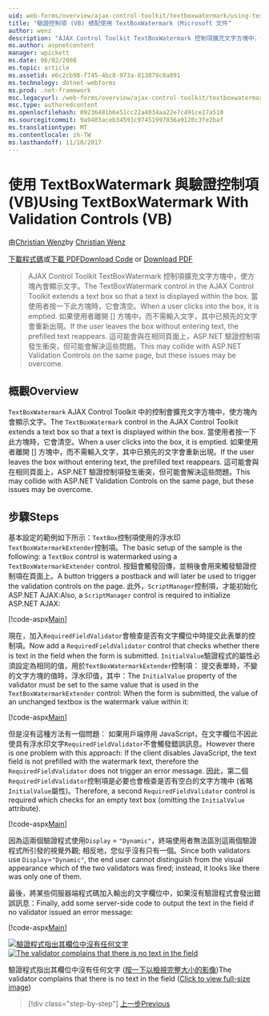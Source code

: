 ```yaml
---
uid: web-forms/overview/ajax-control-toolkit/textboxwatermark/using-textboxwatermark-with-validation-controls-vb
title: "驗證控制項 (VB) 搭配使用 TextBoxWatermark |Microsoft 文件"
author: wenz
description: "AJAX Control Toolkit TextBoxWatermark 控制項擴充文字方塊中，使方塊內會顯示文字。 當使用者按一下 [到] 方塊，它我..."
ms.author: aspnetcontent
manager: wpickett
ms.date: 06/02/2008
ms.topic: article
ms.assetid: e6c2cb98-f745-4bc8-973a-813879c8a891
ms.technology: dotnet-webforms
ms.prod: .net-framework
msc.legacyurl: /web-forms/overview/ajax-control-toolkit/textboxwatermark/using-textboxwatermark-with-validation-controls-vb
msc.type: authoredcontent
ms.openlocfilehash: 09236481b6e51cc22a4034aa22e7c491ce27a510
ms.sourcegitcommit: 9a9483aceb34591c97451997036a9120c3fe2baf
ms.translationtype: MT
ms.contentlocale: zh-TW
ms.lasthandoff: 11/10/2017
---
```

<a name="using-textboxwatermark-with-validation-controls-vb"></a><span data-ttu-id="803cc-104">使用 TextBoxWatermark 與驗證控制項 (VB)</span><span class="sxs-lookup"><span data-stu-id="803cc-104">Using TextBoxWatermark With Validation Controls (VB)</span></span>
====================
<span data-ttu-id="803cc-105">由[Christian Wenz](https://github.com/wenz)</span><span class="sxs-lookup"><span data-stu-id="803cc-105">by [Christian Wenz](https://github.com/wenz)</span></span>

<span data-ttu-id="803cc-106">[下載程式碼](http://download.microsoft.com/download/9/3/f/93f8daea-bebd-4821-833b-95205389c7d0/TextBoxWatermark2.vb.zip)或[下載 PDF](http://download.microsoft.com/download/b/6/a/b6ae89ee-df69-4c87-9bfb-ad1eb2b23373/textboxwatermark2VB.pdf)</span><span class="sxs-lookup"><span data-stu-id="803cc-106">[Download Code](http://download.microsoft.com/download/9/3/f/93f8daea-bebd-4821-833b-95205389c7d0/TextBoxWatermark2.vb.zip) or [Download PDF](http://download.microsoft.com/download/b/6/a/b6ae89ee-df69-4c87-9bfb-ad1eb2b23373/textboxwatermark2VB.pdf)</span></span>

> <span data-ttu-id="803cc-107">AJAX Control Toolkit TextBoxWatermark 控制項擴充文字方塊中，使方塊內會顯示文字。</span><span class="sxs-lookup"><span data-stu-id="803cc-107">The TextBoxWatermark control in the AJAX Control Toolkit extends a text box so that a text is displayed within the box.</span></span> <span data-ttu-id="803cc-108">當使用者按一下此方塊時，它會清空。</span><span class="sxs-lookup"><span data-stu-id="803cc-108">When a user clicks into the box, it is emptied.</span></span> <span data-ttu-id="803cc-109">如果使用者離開 [] 方塊中，而不需輸入文字，其中已預先的文字會重新出現。</span><span class="sxs-lookup"><span data-stu-id="803cc-109">If the user leaves the box without entering text, the prefilled text reappears.</span></span> <span data-ttu-id="803cc-110">這可能會與在相同頁面上，ASP.NET 驗證控制項發生衝突，但可能會解決這些問題。</span><span class="sxs-lookup"><span data-stu-id="803cc-110">This may collide with ASP.NET Validation Controls on the same page, but these issues may be overcome.</span></span>


## <a name="overview"></a><span data-ttu-id="803cc-111">概觀</span><span class="sxs-lookup"><span data-stu-id="803cc-111">Overview</span></span>

<span data-ttu-id="803cc-112">`TextBoxWatermark` AJAX Control Toolkit 中的控制會擴充文字方塊中，使方塊內會顯示文字。</span><span class="sxs-lookup"><span data-stu-id="803cc-112">The `TextBoxWatermark` control in the AJAX Control Toolkit extends a text box so that a text is displayed within the box.</span></span> <span data-ttu-id="803cc-113">當使用者按一下此方塊時，它會清空。</span><span class="sxs-lookup"><span data-stu-id="803cc-113">When a user clicks into the box, it is emptied.</span></span> <span data-ttu-id="803cc-114">如果使用者離開 [] 方塊中，而不需輸入文字，其中已預先的文字會重新出現。</span><span class="sxs-lookup"><span data-stu-id="803cc-114">If the user leaves the box without entering text, the prefilled text reappears.</span></span> <span data-ttu-id="803cc-115">這可能會與在相同頁面上，ASP.NET 驗證控制項發生衝突，但可能會解決這些問題。</span><span class="sxs-lookup"><span data-stu-id="803cc-115">This may collide with ASP.NET Validation Controls on the same page, but these issues may be overcome.</span></span>

## <a name="steps"></a><span data-ttu-id="803cc-116">步驟</span><span class="sxs-lookup"><span data-stu-id="803cc-116">Steps</span></span>

<span data-ttu-id="803cc-117">基本設定的範例如下所示：`TextBox`控制項使用的浮水印`TextBoxWatermarkExtender`控制項。</span><span class="sxs-lookup"><span data-stu-id="803cc-117">The basic setup of the sample is the following: a `TextBox` control is watermarked using a `TextBoxWatermarkExtender` control.</span></span> <span data-ttu-id="803cc-118">按鈕會觸發回傳，並稍後會用來觸發驗證控制項在頁面上。</span><span class="sxs-lookup"><span data-stu-id="803cc-118">A button triggers a postback and will later be used to trigger the validation controls on the page.</span></span> <span data-ttu-id="803cc-119">此外，`ScriptManager`控制項，才能初始化 ASP.NET AJAX:</span><span class="sxs-lookup"><span data-stu-id="803cc-119">Also, a `ScriptManager` control is required to initialize ASP.NET AJAX:</span></span>

[!code-aspx[Main](using-textboxwatermark-with-validation-controls-vb/samples/sample1.aspx)]

<span data-ttu-id="803cc-120">現在，加入`RequiredFieldValidator`會檢查是否有文字欄位中時提交此表單的控制項。</span><span class="sxs-lookup"><span data-stu-id="803cc-120">Now add a `RequiredFieldValidator` control that checks whether there is text in the field when the form is submitted.</span></span> <span data-ttu-id="803cc-121">`InitialValue`驗證程式的屬性必須設定為相同的值，用於`TextBoxWatermarkExtender`控制項： 提交表單時，不變的文字方塊的值時，浮水印值，其中：</span><span class="sxs-lookup"><span data-stu-id="803cc-121">The `InitialValue` property of the validator must be set to the same value that is used in the `TextBoxWatermarkExtender` control: When the form is submitted, the value of an unchanged textbox is the watermark value within it:</span></span>

[!code-aspx[Main](using-textboxwatermark-with-validation-controls-vb/samples/sample2.aspx)]

<span data-ttu-id="803cc-122">但是沒有這種方法有一個問題： 如果用戶端停用 JavaScript，在文字欄位不因此使具有浮水印文字`RequiredFieldValidator`不會觸發錯誤訊息。</span><span class="sxs-lookup"><span data-stu-id="803cc-122">However there is one problem with this approach: If the client disables JavaScript, the text field is not prefilled with the watermark text, therefore the `RequiredFieldValidator` does not trigger an error message.</span></span> <span data-ttu-id="803cc-123">因此，第二個`RequiredFieldValidator`控制項是必要也會檢查是否有空白的文字方塊中 (省略`InitialValue`屬性)。</span><span class="sxs-lookup"><span data-stu-id="803cc-123">Therefore, a second `RequiredFieldValidator` control is required which checks for an empty text box (omitting the `InitialValue` attribute).</span></span>

[!code-aspx[Main](using-textboxwatermark-with-validation-controls-vb/samples/sample3.aspx)]

<span data-ttu-id="803cc-124">因為這兩個驗證程式使用`Display` = `"Dynamic"`，終端使用者無法區別這兩個驗證程式所引發的視覺外觀; 相反地，您似乎沒有只有一個。</span><span class="sxs-lookup"><span data-stu-id="803cc-124">Since both validators use `Display`=`"Dynamic"`, the end user cannot distinguish from the visual appearance which of the two validators was fired; instead, it looks like there was only one of them.</span></span>

<span data-ttu-id="803cc-125">最後，將某些伺服器端程式碼加入輸出的文字欄位中，如果沒有驗證程式會發出錯誤訊息：</span><span class="sxs-lookup"><span data-stu-id="803cc-125">Finally, add some server-side code to output the text in the field if no validator issued an error message:</span></span>

[!code-aspx[Main](using-textboxwatermark-with-validation-controls-vb/samples/sample4.aspx)]


<span data-ttu-id="803cc-126">[![驗證程式指出其欄位中沒有任何文字](using-textboxwatermark-with-validation-controls-vb/_static/image2.png)](using-textboxwatermark-with-validation-controls-vb/_static/image1.png)</span><span class="sxs-lookup"><span data-stu-id="803cc-126">[![The validator complains that there is no text in the field](using-textboxwatermark-with-validation-controls-vb/_static/image2.png)](using-textboxwatermark-with-validation-controls-vb/_static/image1.png)</span></span>

<span data-ttu-id="803cc-127">驗證程式指出其欄位中沒有任何文字 ([按一下以檢視完整大小的影像](using-textboxwatermark-with-validation-controls-vb/_static/image3.png))</span><span class="sxs-lookup"><span data-stu-id="803cc-127">The validator complains that there is no text in the field ([Click to view full-size image](using-textboxwatermark-with-validation-controls-vb/_static/image3.png))</span></span>

>[!div class="step-by-step"]
[<span data-ttu-id="803cc-128">上一步</span><span class="sxs-lookup"><span data-stu-id="803cc-128">Previous</span></span>](using-textboxwatermark-in-a-formview-vb.md)
